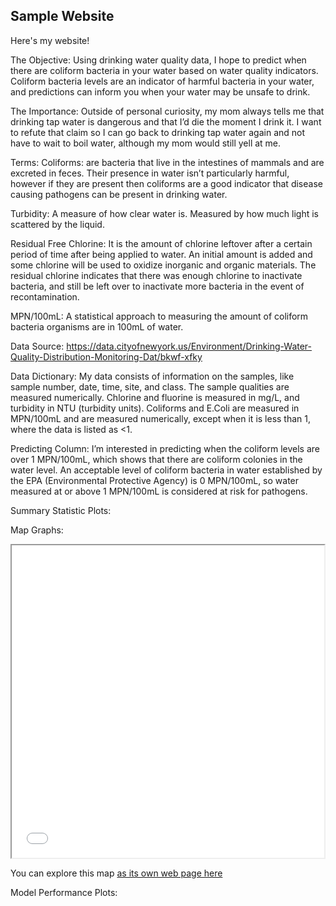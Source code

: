 ## Sample Website
Here's my website!

The Objective:
Using drinking water quality data, I hope to predict when there are coliform bacteria in your water based on water quality indicators. Coliform bacteria levels are an indicator of harmful bacteria in your water, and predictions can inform you when your water may be unsafe to drink.

The Importance:
Outside of personal curiosity, my mom always tells me that drinking tap water is dangerous and that I’d die the moment I drink it. I want to refute that claim so I can go back to drinking tap water again and not have to wait to boil water, although my mom would still yell at me.

Terms:
Coliforms: are bacteria that live in the intestines of mammals and are excreted in feces. Their presence in water isn’t particularly harmful, however if they are present then coliforms are a good indicator that disease causing pathogens can be present in drinking water.

Turbidity: A measure of how clear water is. Measured by how much light is scattered by the liquid.

Residual Free Chlorine: It is the amount of chlorine leftover after a certain period of time after being applied to water. An initial amount is added and some chlorine will be used to oxidize inorganic and organic materials. The residual chlorine indicates that there was enough chlorine to inactivate bacteria, and still be left over to inactivate more bacteria in the event of recontamination.

MPN/100mL: A statistical approach to measuring the amount of coliform bacteria organisms are in 100mL of water.

Data Source:
https://data.cityofnewyork.us/Environment/Drinking-Water-Quality-Distribution-Monitoring-Dat/bkwf-xfky

Data Dictionary:
My data consists of information on the samples, like sample number, date, time, site, and class. The sample qualities are measured numerically. Chlorine and fluorine is measured in mg/L, and turbidity in NTU (turbidity units). Coliforms and E.Coli are measured in MPN/100mL and are measured numerically, except when it is less than 1, where the data is listed as <1.

Predicting Column:
I’m interested in predicting when the coliform levels are over 1 MPN/100mL, which shows that there are coliform colonies in the water level. An acceptable level of coliform bacteria in water established by the EPA (Environmental Protective Agency) is 0 MPN/100mL, so water measured at or above 1 MPN/100mL is considered at risk for pathogens.

Summary Statistic Plots:


Map Graphs:
<iframe src="nyc_water_site_map.html" height="500" width="500"></iframe>

You can explore this map [as its own web page here](nyc_water_site_map.html)

Model Performance Plots:



